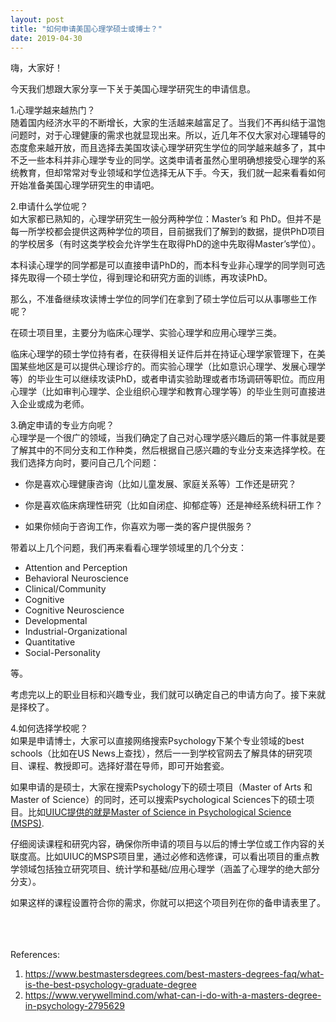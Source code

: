 ```yaml
---
layout: post
title: "如何申请美国心理学硕士或博士？"
date: 2019-04-30
---
```


嗨，大家好！

今天我们想跟大家分享一下关于美国心理学研究生的申请信息。

1.心理学越来越热门？  
随着国内经济水平的不断增长，大家的生活越来越富足了。当我们不再纠结于温饱问题时，对于心理健康的需求也就显现出来。所以，近几年不仅大家对心理辅导的态度愈来越开放，而且选择去美国攻读心理学研究生学位的同学越来越多了，其中不乏一些本科并非心理学专业的同学。这类申请者虽然心里明确想接受心理学的系统教育，但却常常对专业领域和学位选择无从下手。今天，我们就一起来看看如何开始准备美国心理学研究生的申请吧。

2.申请什么学位呢？  
如大家都已熟知的，心理学研究生一般分两种学位：Master’s 和 PhD。但并不是每一所学校都会提供这两种学位的项目，目前据我们了解到的数据，提供PhD项目的学校居多（有时这类学校会允许学生在取得PhD的途中先取得Master’s学位）。

本科读心理学的同学都是可以直接申请PhD的，而本科专业非心理学的同学则可选择先取得一个硕士学位，得到理论和研究方面的训练，再攻读PhD。

那么，不准备继续攻读博士学位的同学们在拿到了硕士学位后可以从事哪些工作呢？

在硕士项目里，主要分为临床心理学、实验心理学和应用心理学三类。

临床心理学的硕士学位持有者，在获得相关证件后并在持证心理学家管理下，在美国某些地区是可以提供心理诊疗的。而实验心理学（比如意识心理学、发展心理学等）的毕业生可以继续攻读PhD，或者申请实验助理或者市场调研等职位。而应用心理学（比如审判心理学、企业组织心理学和教育心理学等）的毕业生则可直接进入企业或成为老师。

3.确定申请的专业方向呢？  
心理学是一个很广的领域，当我们确定了自己对心理学感兴趣后的第一件事就是要了解其中的不同分支和工作种类，然后根据自己感兴趣的专业分支来选择学校。在我们选择方向时，要问自己几个问题：  
- 你是喜欢心理健康咨询（比如儿童发展、家庭关系等）工作还是研究？

- 你是喜欢临床病理性研究（比如自闭症、抑郁症等）还是神经系统科研工作？

- 如果你倾向于咨询工作，你喜欢为哪一类的客户提供服务？

带着以上几个问题，我们再来看看心理学领域里的几个分支：  
* Attention and Perception
* Behavioral Neuroscience
* Clinical/Community
* Cognitive
* Cognitive Neuroscience
* Developmental
* Industrial-Organizational
* Quantitative
* Social-Personality

等。

考虑完以上的职业目标和兴趣专业，我们就可以确定自己的申请方向了。接下来就是择校了。

4.如何选择学校呢？  
如果是申请博士，大家可以直接网络搜索Psychology下某个专业领域的best schools（比如在US News上查找），然后一一到学校官网去了解具体的研究项目、课程、教授即可。选择好潜在导师，即可开始套瓷。

如果申请的是硕士，大家在搜索Psychology下的硕士项目（Master of Arts 和Master of Science）的同时，还可以搜索Psychological Sciences下的硕士项目。比如[UIUC提供的就是Master of Science in Psychological Science (MSPS)](https://psychology.illinois.edu/msps/program-description).

仔细阅读课程和研究内容，确保你所申请的项目与以后的博士学位或工作内容的关联度高。比如UIUC的MSPS项目里，通过必修和选修课，可以看出项目的重点教学领域包括独立研究项目、统计学和基础/应用心理学（涵盖了心理学的绝大部分分支）。

如果这样的课程设置符合你的需求，你就可以把这个项目列在你的备申请表里了。
<br>
<br>
<br>
<br>


References:  
1. https://www.bestmastersdegrees.com/best-masters-degrees-faq/what-is-the-best-psychology-graduate-degree
2. https://www.verywellmind.com/what-can-i-do-with-a-masters-degree-in-psychology-2795629
